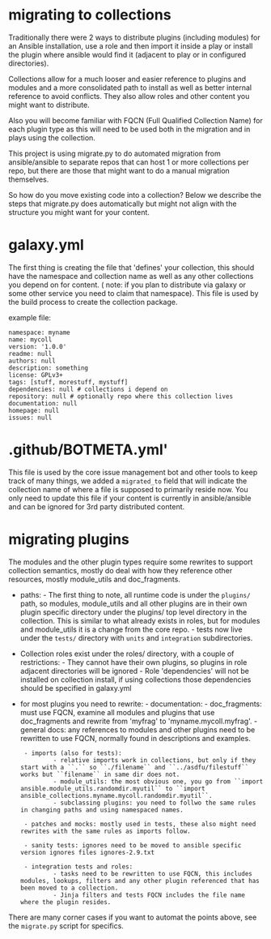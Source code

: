 migrating to collections
========================

Traditionally there were 2 ways to distribute plugins (including modules) for an Ansible installation,
use a role and then import it inside a play or install the plugin where ansible would find it (adjacent to play or in configured directories).

Collections allow for a much looser and easier reference to plugins and modules and a more consolidated path to install as well as better internal reference to avoid conflicts.
They also allow roles and other content you might want to distribute.

Also you will become familiar with FQCN (Full Qualified Collection Name) for each plugin type as this will need to be used both in the migration and in plays using the collection.


This project is using migrate.py to do automated migration from ansible/ansible to separate repos that can host 1 or more collections per repo, but there are those that might want to do a manual migration themselves.

So how do you move existing code into a collection? Below we describe the steps that migrate.py does automatically but might not align with the structure you might want for your content.


galaxy.yml
==========

The first thing is creating the file that 'defines' your collection, this should have the namespace and collection name as well as any other collections you depend on for content.
( note: if you plan to distribute via galaxy or some other service you need to claim that namespace). This file is used by the build process to create the collection package.


example file:
```
namespace: myname
name: mycoll
version: '1.0.0'
readme: null
authors: null
description: something
license: GPLv3+
tags: [stuff, morestuff, mystuff]
dependencies: null # collections i depend on
repository: null # optionally repo where this collection lives
documentation: null
homepage: null
issues: null
```

 .github/BOTMETA.yml'
====================

This file is used by the core issue management bot and other tools to keep track of many things, we added a ``migrated_to`` field that will indicate the collection name of where a file is supposed to primarily reside now.
You only need to update this file if your content is currently in ansible/ansible and can be ignored for 3rd party distributed content.

migrating plugins
=================

The modules and the other plugin types require some rewrites to support collection semantics, mostly do deal with how they reference other resources, mostly module_utils and doc_fragments.


 - paths:
        - The first thing to note, all runtime code is under the ``plugins/`` path, so modules, module_utils and all other plugins are in their own plugin specific directory under the plugins/ top level directory in the collection.
          This is similar to what already exists in roles, but for modules and module_utils it is a change from the core repo.
        - tests now live under the ``tests/`` directory with ``units`` and ``integration`` subdirectories.

 - Collection roles exist under the roles/ directory, with a couple of restrictions:
        - They cannot have their own plugins, so  plugins in role adjacent directories will be ignored
        - Role 'dependencies' will not be installed on collection install, if using collections those dependencies should be specified in galaxy.yml

 - for most plugins you need to rewrite:
        - documentation:
                - doc_fragments: must use FQCN, examine all modules and plugins that use doc_fragments and rewrite from 'myfrag' to 'myname.mycoll.myfrag'.
                - general docs: any references to modules and other plugins need to be rewritten to use FQCN, normally found in descriptions and examples.

        - imports (also for tests):
                - relative imports work in collections, but only if they start with a ``.`` so ``./filename`` and ``../asdfu/filestuff`` works but ``filename`` in same dir does not.
                - module_utils: the most obvious one, you go from ``import ansible.module_utils.randomdir.myutil`` to ``import ansible_collections.myname.mycoll.randomdir.myutil``.
                - subclassing plugins: you need to follwo the same rules in changing paths and using namespaced names.

        - patches and mocks: mostly used in tests, these also might need rewrites with the same rules as imports follow.

        - sanity tests: ignores need to be moved to ansible specific version ignores files ignores-2.9.txt

        - integration tests and roles:
                - tasks need to be rewritten to use FQCN, this includes modules, lookups, filters and any other plugin referenced that has been moved to a collection.
                - Jinja filters and tests FQCN includes the file name where the plugin resides.


There are many corner cases if you want to automat the points above, see the `migrate.py` script for specifics.
